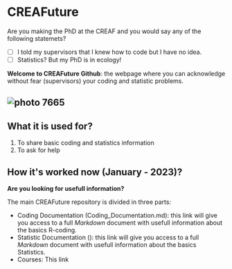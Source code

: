 # CREAFuture

Are you making the PhD at the CREAF and you would say any of the following statemets?

- [ ] I told my supervisors that I knew how to code but I have no idea.  
- [ ] Statistics? But my PhD is in ecology!

**Welcome to CREAFuture Github**: the webpage where you can acknowledge without fear (supervisors) your coding and statistic problems.

![photo 7665](https://user-images.githubusercontent.com/121247076/209188852-2c1103ac-d1d9-4c4d-8e9c-5474060ab1c5.jpg)
---
## What it is used for?

1. To share basic coding and statistics information
2. To ask for help

## How it's worked now (January - 2023)?

**Are you looking for usefull information?**

The main CREAFuture repository is divided in three parts:

- Coding Documentation (Coding_Documentation.md): this link will give you access to a full *Markdown* document with usefull information about the basics R-coding.
- Statistic Documentation (): this link will give you access to a full *Markdown* document with usefull information about the basics Statistics.
- Courses: This link  



